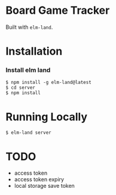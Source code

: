 # Board Game Tracker

Built with `elm-land`.

# Installation

### Install elm land
```
$ npm install -g elm-land@latest
$ cd server
$ npm install
```

# Running Locally
```
$ elm-land server
```

# TODO
- access token
- access token expiry
- local storage save token